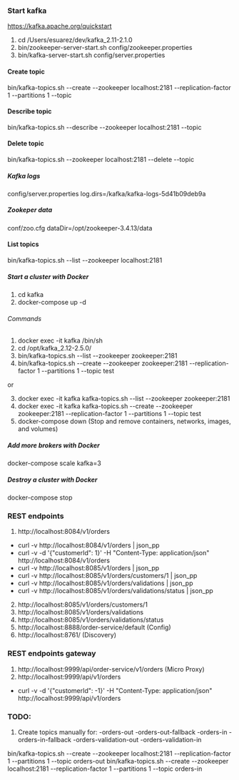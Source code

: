 ### Start kafka
https://kafka.apache.org/quickstart
1. cd /Users/esuarez/dev/kafka_2.11-2.1.0
2. bin/zookeeper-server-start.sh config/zookeeper.properties
3. bin/kafka-server-start.sh config/server.properties

#### Create topic
bin/kafka-topics.sh --create --zookeeper localhost:2181 --replication-factor 1 --partitions 1 --topic <topic-name>

#### Describe topic
bin/kafka-topics.sh --describe --zookeeper localhost:2181 --topic <topic-name>

#### Delete topic
bin/kafka-topics.sh --zookeeper localhost:2181 --delete --topic <topic-name>

##### Kafka logs
config/server.properties
    log.dirs=/kafka/kafka-logs-5d41b09deb9a

##### Zookeper data
conf/zoo.cfg
    dataDir=/opt/zookeeper-3.4.13/data


#### List topics
bin/kafka-topics.sh --list --zookeeper localhost:2181

##### Start a cluster with Docker
1. cd kafka
2. docker-compose up -d

###### Commands
1. docker exec -it kafka /bin/sh
2. cd /opt/kafka_2.12-2.5.0/
3. bin/kafka-topics.sh --list --zookeeper zookeeper:2181
4. bin/kafka-topics.sh --create --zookeeper zookeeper:2181 --replication-factor 1 --partitions 1 --topic test

or

3. docker exec -it kafka kafka-topics.sh --list --zookeeper zookeeper:2181
4. docker exec -it kafka kafka-topics.sh --create --zookeeper zookeeper:2181 --replication-factor 1 --partitions 1 --topic test
5. docker-compose down (Stop and remove containers, networks, images, and volumes)

##### Add more brokers with Docker
docker-compose scale kafka=3

##### Destroy a cluster with Docker
docker-compose stop

### REST endpoints
1. http://localhost:8084/v1/orders
 - curl -v http://localhost:8084/v1/orders | json_pp
 - curl -v -d '{"customerId": 1}' -H "Content-Type: application/json" http://localhost:8084/v1/orders
 - curl -v http://localhost:8085/v1/orders | json_pp
 - curl -v http://localhost:8085/v1/orders/customers/1 | json_pp
 - curl -v http://localhost:8085/v1/orders/validations | json_pp
 - curl -v http://localhost:8085/v1/orders/validations/status | json_pp

2. http://localhost:8085/v1/orders/customers/1
3. http://localhost:8085/v1/orders/validations
4. http://localhost:8085/v1/orders/validations/status
5. http://localhost:8888/order-service/default (Config)
6. http://localhost:8761/ (Discovery)

### REST endpoints gateway
1. http://localhost:9999/api/order-service/v1/orders (Micro Proxy)
2. http://localhost:9999/api/v1/orders
 - curl -v -d '{"customerId": -1}' -H "Content-Type: application/json" http://localhost:9999/api/v1/orders

### TODO:
1. Create topics manually for:
-orders-out
-orders-out-fallback
-orders-in
-orders-in-fallback
-orders-validation-out
-orders-validation-in

bin/kafka-topics.sh --create --zookeeper localhost:2181 --replication-factor 1 --partitions 1 --topic orders-out
bin/kafka-topics.sh --create --zookeeper localhost:2181 --replication-factor 1 --partitions 1 --topic orders-in